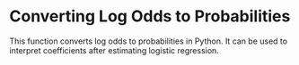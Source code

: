 # Converting Log Odds to Probabilities 
This function converts log odds to probabilities in Python. It can be used to interpret coefficients after estimating logistic regression. 
